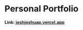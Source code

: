 # Personal Portfolio

#### Link: <a href="joshjoshuap.vercel.app" target="_blank">joshjoshuap.vercel.app</a>
